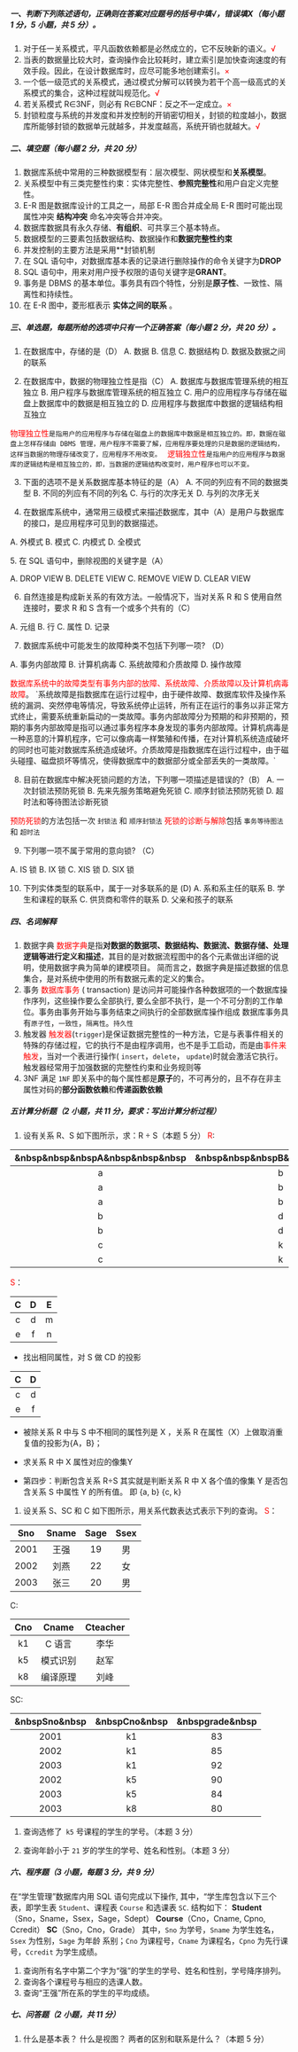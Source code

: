 

##### 一、判断下列陈述语句，正确则在答案对应题号的括号中填√，错误填Х（每小题 1 分，5 小题，共 5 分）。

1. 对于任一关系模式，平凡函数依赖都是必然成立的，它不反映新的语义。<font color="#ff0000">√</font>
2. 当表的数据量比较大时，查询操作会比较耗时，建立索引是加快查询速度的有效手段。因此，在设计数据库时，应尽可能多地创建索引。<font color="#ff0000">×</font>
3. 一个低一级范式的关系模式，通过模式分解可以转换为若干个高一级高式的关系模式的集合，这种过程就叫规范化。<font color="#ff0000">√</font>
4. 若关系模式 R∈3NF，则必有 R∈BCNF：反之不一定成立。<font color="#ff0000">×</font>
5. 封锁粒度与系统的并发度和并发控制的开销密切相关，封锁的粒度越小，数据库所能够封锁的数据单元就越多，并发度越高，系统开销也就越大。<font color="#ff0000">√</font>

##### 二、填空题（每小题 2 分，共 20 分）

1. 数据库系统中常用的三种数据模型有：层次模型、网状模型和**关系模型**。
2. 关系模型中有三类完整性约束：实体完整性、**参照完整性**和用户自定义完整性。
3. E-R 图是数据库设计的工具之一，局部 E-R 图合并成全局 E-R 图时可能出现属性冲突 **结构冲突** 命名冲突等合并冲突。
4. 数据库数据具有永久存储、**有组织**、可共享三个基本特点。
5. 数据模型的三要素包括数据结构、数据操作和**数据完整性约束**
6. 并发控制的主要方法是采用**封锁机制
7. 在 SQL 语句中，对数据库基本表的记录进行删除操作的命令关键字为**DROP**
8. SQL 语句中，用来对用户授予权限的语句关键字是**GRANT**。
9. 事务是 DBMS 的基本单位。事务具有四个特性，分别是**原子性**、一致性、隔离性和持续性。
10. 在 E-R 图中，菱形框表示 **实体之间的联系** 。

##### 三、单选题，每题所给的选项中只有一个正确答案（每小题 2 分，共 20 分）。

1. 在数据库中，存储的是（D）
 A. 数据 
 B. 信息
 C. 数据结构
 D. 数据及数据之间的联系

2. 在数据库中，数据的物理独立性是指（C）
 A. 数据库与数据库管理系统的相互独立
 B. 用户程序与数据库管理系统的相互独立
 C. 用户的应用程序与存储在磁盘上数据库中的数据是相互独立的
 D. 应用程序与数据库中数据的逻辑结构相互独立

<font color="#ff0000">物理独立性</font>`是指用户的应用程序与存储在磁盘上的数据库中数据是相互独立的。即，数据在磁盘上怎样存储由 DBMS 管理，用户程序不需要了解，应用程序要处理的只是数据的逻辑结构，这样当数据的物理存储改变了，应用程序不用改变。
`
<font color="#ff0000">逻辑独立性</font>`是指用户的应用程序与数据库的逻辑结构是相互独立的，即，当数据的逻辑结构改变时，用户程序也可以不变。`
	
3. 下面的选项不是关系数据库基本特征的是（A）
 A. 不同的列应有不同的数据类型
 B. 不同的列应有不同的列名
 C. 与行的次序无关
 D. 与列的次序无关
	
4. 在数据库系统中，通常用三级模式来描述数据库，其中（A）是用户与数据库的接口，是应用程序可见到的数据描述。
<p align="left">A. 外模式
B. 模式
C. 内模式
D. 全模式
	</p>
5. 在 SQL 语句中，删除视图的关键字是（A）
<p align="left">A. DROP VIEW
B. DELETE VIEW
C. REMOVE VIEW
D. CLEAR VIEW</p>
	
6. 自然连接是构成新关系的有效方法。一般情况下，当对关系 R 和 S 使用自然连接时，要求 R 和 S 含有一个或多个共有的（C）
<p align="left">A. 元组
B. 行
C. 属性
D. 记录</p>
	
7. 数据库系统中可能发生的故障种类不包括下列哪一项? （D）
<p align="left">A. 事务内部故障
B. 计算机病毒
C. 系统故障和介质故障
D. 操作故障</p>
 <font color=" #ff0000 ">数据库系统中的故障类型有事务内部的放障、系统故障、介质故障以及计算机病毒故障</font>。
 `系统故障是指数据库在运行过程中，由于硬件故障、数据库软件及操作系统的漏洞、突然停电等情况，导致系统停止运转，所有正在运行的事务以非正常方式终止，需要系统重新扁动的一类故障。事务内部故障分为预期的和非预期的，预期的事务内部故障是指可以通过事务程序本身发现的事务内部故障。计算机病毒是一种恶意的汁算机程序，它可以像病毒一样繁殖和传播，在对计算机系统造成破坏的同时也可能对数据库系统造成破坏。介质故障是指数据库在运行过程中，由于磁头碰撞、磁盘损坏等情况，使得数据库中的数据部分或全部丢失的一类故障。`


8. 目前在数据库中解决死锁问题的方法，下列哪一项描述是错误的?（B）
 A. 一次封锁法预防死锁
 B. 先来先服务策略避免死锁
 C. 顺序封锁法预防死锁
 D. 超时法和等待图法诊断死锁

 <font color="#ff0000">预防死锁</font>的方法包括一次 `封锁法` 和 `顺序封锁法` <font color=" #ff0000 ">死锁的诊断与解除</font>包括 `事务等待图法 ` 和 ` 超时法 `

9. 下列哪一项不属于常用的意向锁? （C）
<p align="left"> A. IS 锁
B. IX 锁
C. XIS 锁
D. SIX 锁</p>
	
10. 下列实体类型的联系中，属于一对多联系的是 (D)
 A. 系和系主任的联系
 B. 学生和课程的联系
 C. 供货商和零件的联系
 D. 父亲和孩子的联系

##### 四、名词解释

1. 数据字典
   <font color="#ff0000">数据字典</font>是指**对数据的数据项、数据结构、数据流、数据存储、处理逻辑等进行定义和描述**，其目的是对数据流程图中的各个元素做出详细的说明，使用数据字典为简单的建模项目。 简而言之，数据字典是描述数据的信息集合，是对系统中使用的所有数据元素的定义的集合。
2. 事务
   <font color="#ff0000">数据库事务 </font>( transaction) 是访问并可能操作各种数据项的一个数据库操作序列，这些操作要么全部执行, 要么全部不执行，是一个不可分割的工作单位。事务由事务开始与事务结束之间执行的全部数据库操作组成
   数据库事务具有`原子性`，`一致性`，`隔离性`。`持久性`
3. 触发器
   <font color="#ff0000">触发器</font>(`trigger`)是保证数据完整性的一种方法，它是与表事件相关的特殊的存储过程，它的执行不是由程序调用，也不是手工启动，而是由<font color="#ff0000">事件来触发</font>，当对一个表进行操作( `insert`，`delete`， `update`)时就会激活它执行。触发器经常用于加强数据的完整性约束和业务规则等
4. 3NF
   满足 `1NF` 即关系中的每个属性都是**原子**的，不可再分的，且不存在非主属性对码的**部分函数依赖**和**传递函数依赖**


##### 五计算分析题（2 小题，共 11 分，要求：写出计算分析过程）

1. 设有关系 R、S 如下图所示，求：R ÷ S（本题 5 分）
<font color="#ff0000">R</font>:
	
|&nbsp&nbsp&nbspA&nbsp&nbsp&nbsp|&nbsp&nbsp&nbspB&nbsp&nbsp&nbsp|&nbsp&nbsp&nbspC&nbsp&nbsp&nbsp| &nbsp&nbsp&nbspD&nbsp&nbsp&nbsp|
|:-----:|:-----:|:-----:|:-----:|
|   a   |   b   |   c   |   d   |
|   a   |   b   |   e   |   f   |
|   a   |   b   |   h   |   k   |
|   b   |   d   |   e   |   f   |
|   b   |   d   |   d   |   l   |
|   c   |   k   |   c   |   d   |
|   c   |   k   |   e   |   f   |

<font color="#ff0000">S</font>：

|   C   |   D   |  E    |
|:-----:|:-----:|:-----:|
|   c   |   d   |   m   |
|   e   |   f   |   n   |

- 找出相同属性，对 S 做 CD 的投影

|   C   |   D   |
|:-----:|:-----:|
|   c   |   d   |
|   e   |   f   |

- 被除关系 R 中与 S 中不相同的属性列是 X ，关系 R 在属性（X）上做取消重复值的投影为{A，B}；
  
- 求关系 R 中 X 属性对应的像集Y
  

- 第四步：判断包含关系
  R÷S 其实就是判断关系 R 中 X 各个值的像集 Y 是否包含关系 S 中属性 Y 的所有值。
  即 {a, b} {c, k}
  


1. 设关系 S、SC 和 C 如下图所示，用关系代数表达式表示下列的查询。
<font color="#ff0000">S</font>：

|   Sno   |  Sname    |   Sage   |   Ssex   |
|:-----:|:-----:|:-----:|:-----:|
|   2001   |   王强   |  19    |   男   |
|  2002    |   刘燕   |  22    |   女   |
|  2003    |  张三    |   20   |  男    |

C:

|   Cno   |   Cname   |  Cteacher    |
|:-----:|:-----:|:-----:|
|   k1   |   C 语言   |  李华    |
|   k5   | 模式识别    |  赵军    |
|   k8   |  编译原理    |   刘峰   |

SC:

|&nbspSno&nbsp|&nbspCno&nbsp|&nbspgrade&nbsp|
|:-----:|:-----:|:-----:|
|  2001    |  k1    |  83    |
|  2002    |  k1  |  85    |
|  2003    |  k1   |  92    |
|  2002    |  k5    |   90   |
|  2003    |  k5    |   84   |
|  2003    |  k8    |  80    |

1. 查询选修了` k5` 号课程的学生的学号。（本题 3 分）

2. 查询年龄小于 `21` 岁的学生的学号、姓名和性别。（本题 3 分）

##### 六、程序题（3 小题，每题 3 分，共 9 分）

在“学生管理”数据库内用 SQL 语句完成以下操作, 其中，“学生库包含以下三个表，即学生表 `Student`、课程表 `Course` 和选课表 `SC`. 结构如下：
**Student**（Sno，Sname，Ssex，Sage，Sdept）
**Course**（Cno，Cname, Cpno, Ccredit）
**SC**（Sno，Cno，Grade）
其中，`Sno` 为学号，`Sname` 为学生姓名，`Ssex` 为性别，`Sage` 为年龄
系别；`Cno` 为课程号，`Cname` 为课程名，`Cpno` 为先行课号，`Ccredit` 为学生成绩。

1. 查询所有名字中第二个字为“强”的学生的学号、姓名和性别，学号降序排列。
2. 查询各个课程号与相应的选课人数。
3. 查询“王强”所在系的学生的平均成绩。

##### 七、问答题（2 小题，共 11 分）

1. 什么是基本表？ 什么是视图？ 两者的区别和联系是什么？（本题 5 分）